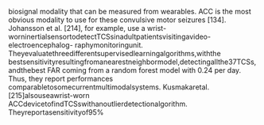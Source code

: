 biosignal modality that can be measured from wearables. ACC is the most obvious modality
to use for these convulsive motor seizures [134]. Johansson et al. [214], for example, use a
wrist-worninertialsensortodetectTCSsinadultpatientsvisitingavideo-electroencephalog-
raphymonitoringunit. Theyevaluatethreedifferentsupervisedlearningalgorithms,withthe
bestsensitivityresultingfromanearestneighbormodel,detectingallthe37TCSs,andthebest
FAR coming from a random forest model with 0.24 per day. Thus, they report performances
comparabletosomecurrentmultimodalsystems. Kusmakaretal.[215]alsouseawrist-worn
ACCdevicetofindTCSswithanoutlierdetectionalgorithm. Theyreportasensitivityof95%